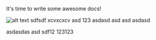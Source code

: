 It's time to write some awesome docs!

![alt text](assets/images/ng-doc.svg 'Image title')
sdfsdf
xcvxcxcv
asd
123
asdasd
asd
asd
asdasd

asdasdas
asd
sdf12
123123
